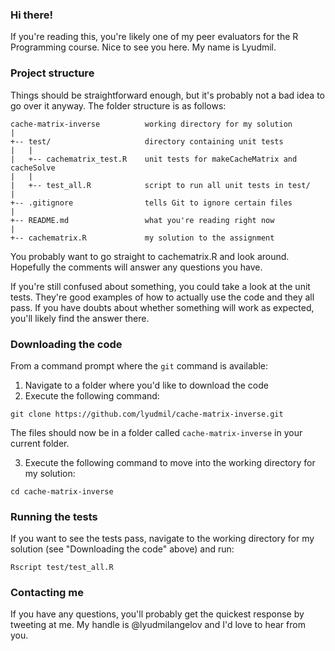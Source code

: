 ### Hi there!

If you're reading this, you're likely one of my peer evaluators for
the R Programming course. Nice to see you here. My name is Lyudmil.

### Project structure

Things should be straightforward enough, but it's probably not a bad
idea to go over it anyway. The folder structure is as follows:

```
cache-matrix-inverse          working directory for my solution
|
+-- test/                     directory containing unit tests
|   |
|   +-- cachematrix_test.R    unit tests for makeCacheMatrix and cacheSolve
|   |
|   +-- test_all.R            script to run all unit tests in test/
|
+-- .gitignore                tells Git to ignore certain files
|
+-- README.md                 what you're reading right now
|
+-- cachematrix.R             my solution to the assignment
```

You probably want to go straight to cachematrix.R and look around.
Hopefully the comments will answer any questions you have.

If you're still confused about something, you could take a look at
the unit tests. They're good examples of how to actually use the code
and they all pass. If you have doubts about whether something will
work as expected, you'll likely find the answer there.

### Downloading the code

From a command prompt where the `git` command is available:

1. Navigate to a folder where you'd like to download the code
2. Execute the following command:

`git clone https://github.com/lyudmil/cache-matrix-inverse.git`

The files should now be in a folder called `cache-matrix-inverse`
in your current folder.

3. Execute the following command to move into the working directory
for my solution:

`cd cache-matrix-inverse`

### Running the tests

If you want to see the tests pass, navigate to the working directory
for my solution (see "Downloading the code" above) and run:

`Rscript test/test_all.R`

### Contacting me

If you have any questions, you'll probably get the quickest response
by tweeting at me. My handle is @lyudmilangelov and I'd love to hear
from you.
